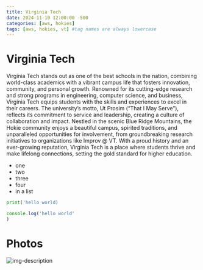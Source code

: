 ```yaml
---
title: Virginia Tech
date: 2024-11-10 12:00:00 -500
categories: [aws, hokies]
tags: [aws, hokies, vt] #tag names are always lowercase
---
```


# Virginia Tech 

Virginia Tech stands out as one of the best schools in the nation, combining world-class academics with a vibrant campus life that fosters innovation, community, and personal growth. Renowned for its cutting-edge research and strong programs in engineering, computer science, and business, Virginia Tech equips students with the skills and experiences to excel in their careers. The university’s motto, Ut Prosim (“That I May Serve”), reflects its commitment to service and leadership, creating a culture of collaboration and impact. Nestled in the scenic Blue Ridge Mountains, the Hokie community enjoys a beautiful campus, spirited traditions, and unparalleled opportunities for involvement, from groundbreaking research initiatives to organizations like Improv @ VT. With a proud history and an ever-growing reputation, Virginia Tech is a place where students thrive and make lifelong connections, setting the gold standard for higher education.

* one
* two
* three
* four
* in a list

```python
print('hello world)
```

```javascript
console.log('hello world'
)
```

# Photos

![img-description](https://emergency.vt.edu/content/emergency_vt_edu/en/ready/_jcr_content/article-image.transform/m-medium/image.png)




